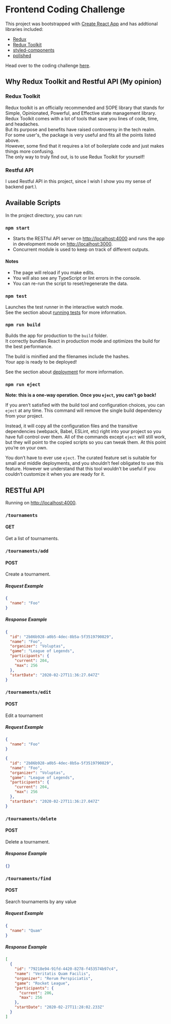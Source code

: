 # Frontend Coding Challenge

This project was bootstrapped with [Create React App](https://github.com/facebook/create-react-app) and has addtional libraries included:

- [Redux](https://redux.js.org/)
- [Redux Toolkit](https://redux-toolkit.js.org/)
- [styled-components](https://styled-components.com/)
- [polished](https://polished.js.org/)

Head over to the coding challenge [here](./CHALLENGE.md).


## Why Redux Toolkit and Restful API (My opinion)

### Redux Toolkit
Redux toolkit  is an officially recommended and SOPE library that stands for Simple, Opinionated, Powerful, and Effective state management library.\
Redux Toolkit comes with a lot of tools that save you lines of code, time, and headaches. \
But its purpose and benefits have raised controversy in the tech realm.\
For some user's, the package is very useful and fits all the points listed above. \
However, some find that it requires a lot of boilerplate code and just makes things more confusing. \
The only way to truly find out, is to use Redux Toolkit for yourself!

### Restful API
I used Restful API in this project, since I wish I show you my sense of backend part.\



## Available Scripts

In the project directory, you can run:

### `npm start`

- Starts the RESTful API server on [http://localhost:4000](http://localhost:4000) and runs the app in development mode on [http://localhost:3000](http://localhost:3000).
- Concurrent module is used to keep on track of different outputs.
#### Notes

- The page will reload if you make edits.
- You will also see any TypeScript or lint errors in the console.
- You can re-run the script to reset/regenerate the data.


### `npm test`

Launches the test runner in the interactive watch mode.\
See the section about [running tests](https://facebook.github.io/create-react-app/docs/running-tests) for more information.

### `npm run build`

Builds the app for production to the `build` folder.\
It correctly bundles React in production mode and optimizes the build for the best performance.

The build is minified and the filenames include the hashes.\
Your app is ready to be deployed!

See the section about [deployment](https://facebook.github.io/create-react-app/docs/deployment) for more information.

### `npm run eject`

**Note: this is a one-way operation. Once you `eject`, you can’t go back!**

If you aren’t satisfied with the build tool and configuration choices, you can `eject` at any time. This command will remove the single build dependency from your project.

Instead, it will copy all the configuration files and the transitive dependencies (webpack, Babel, ESLint, etc) right into your project so you have full control over them. All of the commands except `eject` will still work, but they will point to the copied scripts so you can tweak them. At this point you’re on your own.

You don’t have to ever use `eject`. The curated feature set is suitable for small and middle deployments, and you shouldn’t feel obligated to use this feature. However we understand that this tool wouldn’t be useful if you couldn’t customize it when you are ready for it.

## RESTful API

Running on [http://localhost:4000](http://localhost:4000).

### `/tournaments`

#### GET

Get a list of tournaments.

### `/tournaments/add`

#### POST
Create a tournament.

##### Request Example

```json
{
  "name": "Foo"
}
```

##### Response Example

```json
{
  "id": "2b86b928-a0b5-4dec-8b5a-5f3519790829",
  "name": "Foo",
  "organizer": "Voluptas",
  "game": "League of Legends",
  "participants": {
    "current": 204,
    "max": 256
  },
  "startDate": "2020-02-27T11:36:27.047Z"
}
```

### `/tournaments/edit`

#### POST
Edit a tournament
##### Request Example

```json
{
  "name": "Foo"
}
```
```json
{
  "id": "2b86b928-a0b5-4dec-8b5a-5f3519790829",
  "name": "Foo",
  "organizer": "Voluptas",
  "game": "League of Legends",
  "participants": {
    "current": 204,
    "max": 256
  },
  "startDate": "2020-02-27T11:36:27.047Z"
}
```

### `/tournaments/delete`

#### POST
Delete a tournament.

##### Response Example

```json
{}
```

### `/tournaments/find`

#### POST
Search tournaments by any value
##### Request Example

```json
{
  "name": "Quam"
}
```

##### Response Example

```json
[
  {
    "id": "79218e94-91fd-4420-8278-f453574b97c4",
    "name": "Veritatis Quam Facilis",
    "organizer": "Rerum Perspiciatis",
    "game": "Rocket League",
    "participants": {
      "current": 206,
      "max": 256
    },
    "startDate": "2020-02-27T11:28:02.233Z"
  }
]
```


